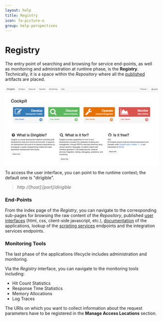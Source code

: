 ```yaml
---
layout: help
title: Registry
icon: fa-picture-o
group: help-perspectives
---
```


Registry
===

The entry point of searching and browsing for service end-points, as well as monitoring and administration at runtime phase, is the **Registry**. Technically, it is a space within the *Repository* where all the [published](publishing.html) artifacts are placed.

![Registry Home](images/features/registry/registry_home.png)

To access the user interface, you can point to the runtime context; the default one is "dirigible".

> *http //[host]:[port]/dirigible*

### End-Points

From the index page of the *Registry*, you can navigate to the corresponding sub-pages for browsing the raw content of the *Repository*, published [user interfaces](web_content.html) (html, css, client-side javascript, etc.), [documentation](wiki_content.html) of the applications, lookup of the [scripting services](scripting_services.html) endpoints and the integration services endpoints.

### Monitoring Tools

The last phase of the applications lifecycle includes administration and monitoring.

Via the *Registry* interface, you can navigate to the monitoring tools including:

*	Hit Count Statistics
*	Response Time Statistics
*	Memory Allocations
*	Log Traces

The URIs on which you want to collect information about the request parameters have to be registered in the **Manage Access Locations** section.

